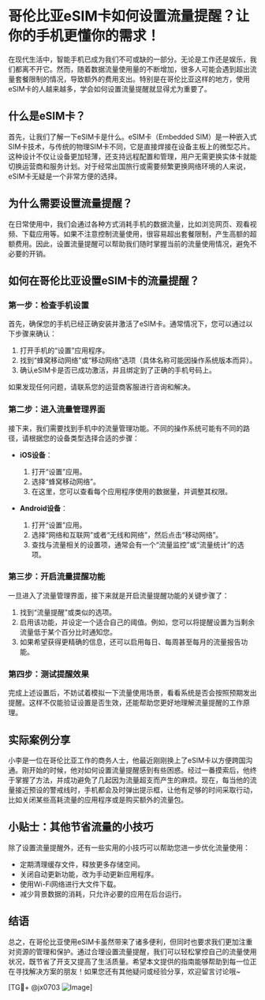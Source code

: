 # 哥伦比亚eSIM卡如何设置流量提醒？让你的手机更懂你的需求！

在现代生活中，智能手机已成为我们不可或缺的一部分。无论是工作还是娱乐，我们都离不开它。然而，随着数据流量使用量的不断增加，很多人可能会遇到超出流量套餐限制的情况，导致额外的费用支出。特别是在哥伦比亚这样的地方，使用eSIM卡的人越来越多，学会如何设置流量提醒就显得尤为重要了。

## 什么是eSIM卡？

首先，让我们了解一下eSIM卡是什么。eSIM卡（Embedded SIM）是一种嵌入式SIM卡技术，与传统的物理SIM卡不同，它是直接焊接在设备主板上的微型芯片。这种设计不仅让设备更加轻薄，还支持远程配置和管理，用户无需更换实体卡就能切换运营商和服务计划。对于经常出国旅行或需要频繁更换网络环境的人来说，eSIM卡无疑是一个非常方便的选择。

## 为什么需要设置流量提醒？

在日常使用中，我们会通过各种方式消耗手机的数据流量，比如浏览网页、观看视频、下载应用等。如果不注意控制流量使用，很容易超出套餐限制，产生高额的超额费用。因此，设置流量提醒可以帮助我们随时掌握当前的流量使用情况，避免不必要的开销。

## 如何在哥伦比亚设置eSIM卡的流量提醒？

### 第一步：检查手机设置

首先，确保您的手机已经正确安装并激活了eSIM卡。通常情况下，您可以通过以下步骤来确认：

1. 打开手机的“设置”应用程序。
2. 找到“蜂窝移动网络”或“移动网络”选项（具体名称可能因操作系统版本而异）。
3. 确认eSIM卡是否已成功激活，并且绑定到了正确的手机号码上。

如果发现任何问题，请联系您的运营商客服进行咨询和解决。

### 第二步：进入流量管理界面

接下来，我们需要找到手机中的流量管理功能。不同的操作系统可能有不同的路径，请根据您的设备类型选择合适的步骤：

- **iOS设备**：
  1. 打开“设置”应用。
  2. 选择“蜂窝移动网络”。
  3. 在这里，您可以查看每个应用程序使用的数据量，并调整其权限。
  
- **Android设备**：
  1. 打开“设置”应用。
  2. 选择“网络和互联网”或者“无线和网络”，然后点击“移动网络”。
  3. 查找与流量相关的设置项，通常会有一个“流量监控”或“流量统计”的选项。

### 第三步：开启流量提醒功能

一旦进入了流量管理界面，接下来就是开启流量提醒功能的关键步骤了：

1. 找到“流量提醒”或类似的选项。
2. 启用该功能，并设定一个适合自己的阈值。例如，您可以将提醒设置为当剩余流量低于某个百分比时通知您。
3. 如果希望获得更精确的信息，还可以启用每日、每周甚至每月的流量报告功能。

### 第四步：测试提醒效果

完成上述设置后，不妨试着模拟一下流量使用场景，看看系统是否会按照预期发出提醒。这样不仅能验证设置是否生效，还能帮助您更好地理解流量提醒的工作原理。

## 实际案例分享

小李是一位在哥伦比亚工作的商务人士，他最近刚刚换上了eSIM卡以方便跨国沟通。刚开始的时候，他对如何设置流量提醒感到有些困惑。经过一番摸索后，他终于掌握了方法，并成功避免了几起因为流量超支而产生的麻烦。现在，每当他的流量接近预设的警戒线时，手机都会及时弹出提示框，让他有足够的时间采取行动，比如关闭某些高耗流量的应用程序或是购买额外的流量包。

## 小贴士：其他节省流量的小技巧

除了设置流量提醒外，还有一些实用的小技巧可以帮助您进一步优化流量使用：

- 定期清理缓存文件，释放更多存储空间。
- 关闭自动更新功能，改为手动更新应用程序。
- 使用Wi-Fi网络进行大文件下载。
- 减少背景数据的消耗，只允许必要的应用在后台运行。

## 结语

总之，在哥伦比亚使用eSIM卡虽然带来了诸多便利，但同时也要求我们更加注重对资源的管理和保护。通过合理设置流量提醒，我们可以轻松掌控自己的流量使用状况，既节省了开支又提高了生活质量。希望本文提供的指南能够帮助到每一位正在寻找解决方案的朋友！如果您还有其他疑问或经验分享，欢迎留言讨论哦~

[TG💪+ @jx0703 ![Image](https://github.com/user-attachments/assets/dbca1d08-cadb-493c-b0ec-ad6f7a83f270)]